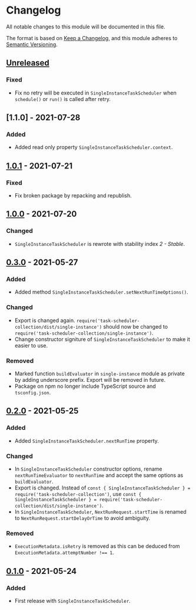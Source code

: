 # Changelog
All notable changes to this module will be documented in this file.

The format is based on [Keep a Changelog](https://keepachangelog.com/en/1.0.0/),
and this module adheres to [Semantic Versioning](https://semver.org/spec/v2.0.0.html).

## [Unreleased]
### Fixed
- Fix no retry will be executed in `SingleInstanceTaskScheduler` when `schedule()` or
  `run()` is called after retry.

## [1.1.0] - 2021-07-28
### Added
- Added read only property `SingleInstanceTaskScheduler.context`.

## [1.0.1] - 2021-07-21
### Fixed
- Fix broken package by repacking and republish.

## [1.0.0] - 2021-07-20
### Changed
- `SingleInstanceTaskScheduler` is rewrote with stability index *2 - Stable*.

## [0.3.0] - 2021-05-27
### Added
- Added method `SingleInstanceTaskScheduler.setNextRunTimeOptions()`.

### Changed
- Export is changed again. `require('task-scheduler-collection/dist/single-instance')`
  should now be changed to `require('task-scheduler-collection/single-instance')`.
- Change constructor signiture of `SingleInstanceTaskScheduler` to make it easier to use.

### Removed
- Marked function `buildEvaluator` in `single-instance` module as private by adding
  underscore prefix. Export will be removed in future.
- Package on npm no longer include TypeScript source and `tsconfig.json`.

## [0.2.0] - 2021-05-25
### Added
- Added `SingleInstanceTaskScheduler.nextRunTime` property.

### Changed
- In `SingleInstanceTaskScheduler` constructor options, rename `nextRunTimeEvaluator`
  to `nextRunTime` and accept the same options as `buildEvaluator`.
- Export is changed. Instead of `const { SingleInstanceTaskScheduler } = require('task-scheduler-collection')`,
  use `const { SingleInstanceTaskScheduler } = require('task-scheduler-collection/dist/single-instance')`.
- In `SingleInstanceTaskScheduler`, `NextRunRequest.startTime` is renamed to `NextRunRequest.startDelayOrTime`
  to avoid ambiguity.

### Removed
- `ExecutionMetadata.isRetry` is removed as this can be deduced from `ExecutionMetadata.attemptNumber !== 1`.

## [0.1.0] - 2021-05-24
### Added
- First release with `SingleInstanceTaskScheduler`.



[Unreleased]: https://github.com/VeryCrazyDog/task-scheduler-collection/compare/1.0.1...HEAD
[1.0.1]: https://github.com/VeryCrazyDog/task-scheduler-collection/compare/1.0.0...1.0.1
[1.0.0]: https://github.com/VeryCrazyDog/task-scheduler-collection/compare/0.3.0...1.0.0
[0.3.0]: https://github.com/VeryCrazyDog/task-scheduler-collection/compare/0.2.0...0.3.0
[0.2.0]: https://github.com/VeryCrazyDog/task-scheduler-collection/compare/0.1.0...0.2.0
[0.1.0]: https://github.com/VeryCrazyDog/task-scheduler-collection/releases/tag/0.1.0
